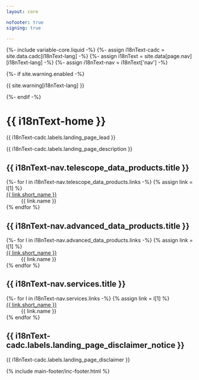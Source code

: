 ```yaml
---
layout: core

nofooter: true
signing: true

---
```

{%- include variable-core.liquid -%}
{%- assign i18nText-cadc = site.data.cadc[i18nText-lang] -%}
{%- assign i18nText = site.data[page.nav][i18nText-lang] -%}
{%- assign i18nText-nav = i18nText['nav'] -%}

<main class="container" property="mainContentOfPage" resource="#wb-main" typeof="WebPageElement">    
    {%- if site.warning.enabled -%}
    <div class="row">
        <div class="full-width">
            <section class="alert alert-warning">
                <p>{{ site.warning[i18nText-lang] }}</p>
            </section>
        </div>
    </div>
    {%- endif -%}
    <div class="mrgn-bttm-xl">
        <div class="panel-pane pane-block pane-bean-homepage-banner">
            <div class="pane-content"></div>
        </div>
        <div class="panel-separator"></div>
        <div class="panel-pane pane-page-title">
            <div class="pane-content">
                <h1 id="wb-cont">{{ i18nText-home }}</h1>
            </div>
        </div>
        <p class="lead">{{ i18nText-cadc.labels.landing_page_lead }}</p>
        <p class="mrgn-bttm-xl">{{ i18nText-cadc.labels.landing_page_description }}</p>
    </div>
    <div class="row">
        <div class="col-md-4 col-sm-6">
            <h2 class="mrgn-bttm-lg mrgn-tp-0">{{ i18nText-nav.telescope_data_products.title }}</h2>
            <dl class="mrgn-tp-md">
            {%- for l in i18nText-nav.telescope_data_products.links -%}
            {% assign link = l[1] %}
                <dt><a href="{{ link.url }}">{{ link.short_name }}</a></dt>
                <dd>{{ link.name }}</dd>
            {% endfor %}
            </dl>
        </div>
        <div class="col-md-4 col-sm-6 brdr-lft">
            <h2 class="mrgn-bttm-lg mrgn-tp-0">{{ i18nText-nav.advanced_data_products.title }}</h2>
            <dl class="mrgn-tp-md">
            {%- for l in i18nText-nav.advanced_data_products.links -%}
            {% assign link = l[1] %}
                <dt><a href="{{ link.url }}">{{ link.short_name }}</a></dt>
                <dd>{{ link.name }}</dd>
            {% endfor %}
            </dl>
        </div>
        <div class="col-md-4 col-sm-6 brdr-lft">
            <h2 class="mrgn-bttm-lg mrgn-tp-0">{{ i18nText-nav.services.title }}</h2>
            <dl class="mrgn-tp-md">
            {%- for l in i18nText-nav.services.links -%}
            {% assign link = l[1] %}
                <dt><a href="{{ link.url }}">{{ link.short_name }}</a></dt>
                <dd>{{ link.name }}</dd>
            {% endfor %}
            </dl>
        </div>
    </div>
    <section class="alert alert-info mrgn-tp-xl mrgn-bttm-0">
        <h2 class="h3">{{ i18nText-cadc.labels.landing_page_disclaimer_notice }}</h2>
        <p>{{ i18nText-cadc.labels.landing_page_disclaimer }}</p>
    </section>
    {% include main-footer/inc-footer.html %}
</main>
